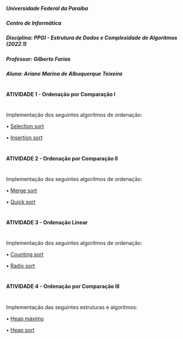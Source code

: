 
##### Universidade Federal da Paraíba
##### Centro de Informática 
##### Disciplina: PPGI - Estrutura de Dados e Complexidade de Algoritmos (2022.1)
##### Professor: Gilberto Farias
##### Aluna: Ariane Marina de Albuquerque Teixeira  
#
#### ATIVIDADE 1 - Ordenação por Comparação I  
#  
Implementação dos seguintes algoritmos de ordenação:

• [Selection sort](https://github.com/arianeat/algoritmos_de_ordenacao/blob/main/selection_sort.py)

• [Insertion sort](https://github.com/arianeat/algoritmos_de_ordenacao/blob/main/insertion_sort.py)
#
#### ATIVIDADE 2 - Ordenação por Comparação II  
#  
Implementação dos seguintes algoritmos de ordenação:

• [Merge sort](https://github.com/arianeat/algoritmos_de_ordenacao/blob/main/merge_sort.py)

• [Quick sort](https://github.com/arianeat/algoritmos_de_ordenacao/blob/main/quick_sort.py)
#
#### ATIVIDADE 3 - Ordenação Linear  
#  
Implementação dos seguintes algoritmos de ordenação:

• [Counting sort](https://github.com/arianeat/algoritmos_de_ordenacao/blob/main/counting_sort.py)

• [Radix sort](https://github.com/arianeat/algoritmos_de_ordenacao/blob/main/radix_sort.py)
#
#### ATIVIDADE 4 - Ordenação por Comparação III   
#  
Implementação das seguintes estruturas e algoritmos:

• [Heap máximo](https://github.com/arianeat/algoritmos_de_ordenacao/blob/main/max_heap.py)

• [Heap sort](https://github.com/arianeat/algoritmos_de_ordenacao/blob/main/heap_sort.py)